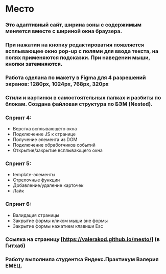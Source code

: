 # Место


### Это адаптивный сайт, ширина зоны с содержимым меняется вместе с шириной окна браузера.
### При нажатии на кнопку редактироватия появляется всплывающее окно pop-up с полями для ввода текста, на полях применяются подсказки. При наведении мыши, кнопки затемняются.


### **__Работа сделана по макету в Figma для 4 разрешений экранов: 1280px, 1024px, 768px, 320px__**
### **__Стили и картинки в самостоятельных папках и разбиты по блокам. Создана файловая структура по БЭМ (Nested).__**


### Спринт 4:

- Верстка всплывающего окна
- Подключение JS к странице
- Получение элемента из DOM
- Подключение обработчиков событий
- Открытие/закрытие всплывающего окна


### Спринт 5:

- template-элементы
- Стрелочные функции
- Добавление/удаление карточек
- Лайк

### Спринт 6:

- Валидация страницы
- Закрытие формы кликом мыши вне формы
- Закрытие формы нажатием клавиши Esc


### Ссылка на страницу [https://valerakod.github.io/mesto/] (в Гитхаб)
### Работу выполнила студентка Яндекс.Практикум Валерия ЕМЕЦ.

